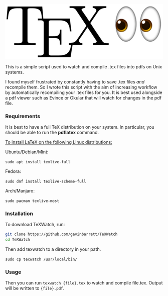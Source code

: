 <p align="center">
<img src="logo/TeXWatchLogo.png" width="550">
</p>

This is a simple script used to watch and compile .tex files into pdfs on Unix systems.

I found myself frustrated by constantly having to save .tex files _and_ recompile them. So I wrote this script with the aim of increasing workflow by automatically recompiling your .tex files for you. It is best used alongside a pdf viewer such as Evince or Okular that will watch for changes in the pdf file.

### **Requirements**

It is best to have a full TeX distribution on your system. In particular, you should be able to run the **pdflatex** command.

<u>To install LaTeX on the following Linux distributions:</u>

Ubuntu/Debian/Mint: 

`sudo apt install texlive-full`

Fedora: 

`sudo dnf install texlive-scheme-full`

Arch/Manjaro:

`sudo pacman texlive-most`

### **Installation**

To download TeXWatch, run:
```bash
git clone https://github.com/gavinbarrett/TeXWatch
cd TeXWatch
```

Then add texwatch to a directory in your path.

`sudo cp texwatch /usr/local/bin/`

### **Usage**

Then you can run `texwatch {file}.tex` to watch and compile file.tex.
Output will be written to `{file}.pdf`.
